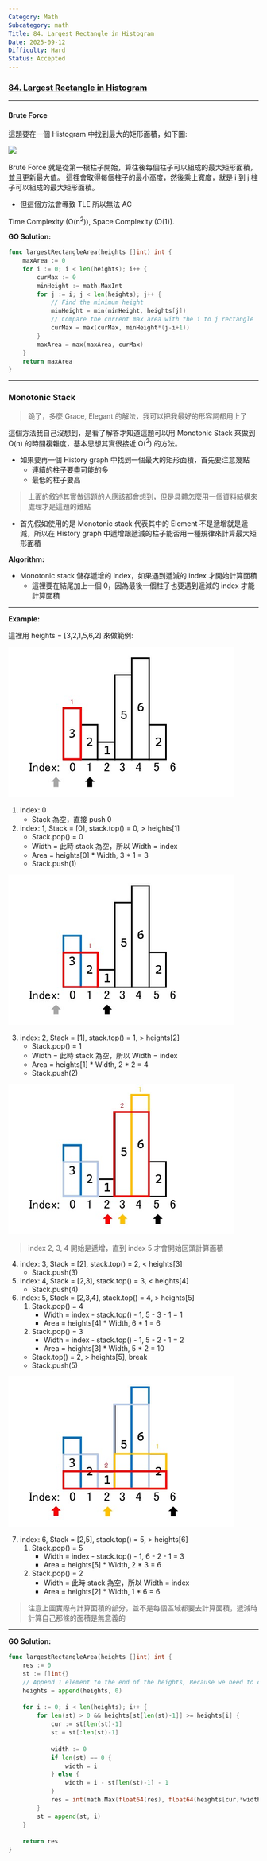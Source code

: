 ```yaml
---
Category: Math
Subcategory: math
Title: 84. Largest Rectangle in Histogram
Date: 2025-09-12
Difficulty: Hard
Status: Accepted
---
```

### [84. Largest Rectangle in Histogram]

[84. Largest Rectangle in Histogram]: https://leetcode.com/problems/largest-rectangle-in-histogram/

---

#### Brute Force

這題要在一個 Histogram 中找到最大的矩形面積，如下圖:

![](https://assets.leetcode.com/uploads/2021/01/04/histogram.jpg)

Brute Force 就是從第一根柱子開始，算往後每個柱子可以組成的最大矩形面積，並且更新最大值。
這裡會取得每個柱子的最小高度，然後乘上寬度，就是 i 到 j 柱子可以組成的最大矩形面積。

-   但這個方法會導致 TLE 所以無法 AC

Time Complexity (O(n<sup>2</sup>)), Space Complexity (O(1)).

**GO Solution:**
```go
func largestRectangleArea(heights []int) int {   
    maxArea := 0
    for i := 0; i < len(heights); i++ {
        curMax := 0
        minHeight := math.MaxInt
        for j := i; j < len(heights); j++ {
            // Find the minimum height
            minHeight = min(minHeight, heights[j])
            // Compare the current max area with the i to j rectangle
            curMax = max(curMax, minHeight*(j-i+1))
        }
        maxArea = max(maxArea, curMax)
    }
    return maxArea
}
```

---

### Monotonic Stack

> 跪了，多麼 Grace, Elegant 的解法，我可以把我最好的形容詞都用上了

這個方法我自己沒想到，是看了解答才知道這題可以用 Monotonic Stack 來做到 O(n) 的時間複雜度，基本思想其實很接近 O(<sup>2</sup>) 的方法。

-   如果要再一個 History graph 中找到一個最大的矩形面積，首先要注意幾點
    -   連續的柱子要盡可能的多
    -   最低的柱子要高

> 上面的敘述其實做這題的人應該都會想到，但是具體怎麼用一個資料結構來處理才是這題的難點

-	首先假如使用的是 Monotonic stack 代表其中的 Element 不是遞增就是遞減，所以在 History graph 中遞增跟遞減的柱子能否用一種規律來計算最大矩形面積

**Algorithm:**

-	Monotonic stack 儲存遞增的 index，如果遇到遞減的 index 才開始計算面積
	-	這裡要在結尾加上一個 0，因為最後一個柱子也要遇到遞減的 index 才能計算面積

---

**Example:**

這裡用 heights = [3,2,1,5,6,2] 來做範例:

![](/_image/84.Largest_Rectangle_in_Histogram/1.jpg)

1.	index: 0
	-	Stack 為空，直接 push 0
2.	index: 1, Stack = [0], stack.top() = 0, > heights[1]
	-	Stack.pop() = 0
	-	Width = 此時 stack 為空，所以 Width = index
	-	Area = heights[0] * Width, 3 * 1 = 3
	-	Stack.push(1)

![](/_image/84.Largest_Rectangle_in_Histogram/2.jpg)

3.	index: 2, Stack = [1], stack.top() = 1, > heights[2]
	-	Stack.pop() = 1
	-	Width = 此時 stack 為空，所以 Width = index
	-	Area = heights[1] * Width, 2 * 2 = 4
	-	Stack.push(2)

![](/_image/84.Largest_Rectangle_in_Histogram/3.jpg)

> index 2, 3, 4 開始是遞增，直到 index 5 才會開始回頭計算面積

4.	index: 3, Stack = [2], stack.top() = 2, < heights[3]
	-	Stack.push(3)
5.	index: 4, Stack = [2,3], stack.top() = 3, < heights[4]
	-	Stack.push(4)
6.	index: 5, Stack = [2,3,4], stack.top() = 4, > heights[5]
	1.	Stack.pop() = 4
		-	Width = index - stack.top() - 1, 5 - 3 - 1 = 1
		-	Area = heights[4] * Width, 6 * 1 = 6
	2.	Stack.pop() = 3
		-	Width = index - stack.top() - 1, 5 - 2 - 1 = 2
		-	Area = heights[3] * Width, 5 * 2 = 10
	-	Stack.top() = 2, > heights[5], break
	-	Stack.push(5)

![](/_image/84.Largest_Rectangle_in_Histogram/4.jpg)

7.	index: 6, Stack = [2,5], stack.top() = 5, > heights[6]
	1.	Stack.pop() = 5
		-	Width = index - stack.top() - 1, 6 - 2 - 1 = 3
		-	Area = heights[5] * Width, 2 * 3 = 6
	2.	Stack.pop() = 2
		-	Width = 此時 stack 為空，所以 Width = index
		-	Area = heights[2] * Width, 1 * 6 = 6

> 注意上圖實際有計算面積的部分，並不是每個區域都要去計算面積，遞減時計算自己那條的面積是無意義的

---

**GO Solution:**
```go
func largestRectangleArea(heights []int) int {   
	res := 0
	st := []int{}
    // Append 1 element to the end of the heights, Because we need to calculate the last element.
	heights = append(heights, 0)

	for i := 0; i < len(heights); i++ {
		for len(st) > 0 && heights[st[len(st)-1]] >= heights[i] {
			cur := st[len(st)-1]
			st = st[:len(st)-1]

			width := 0
			if len(st) == 0 {
				width = i
			} else {
				width = i - st[len(st)-1] - 1
			}
			res = int(math.Max(float64(res), float64(heights[cur]*width)))
		}
		st = append(st, i)
	}

	return res
}
```